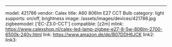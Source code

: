 ---
model: 421786
vendor: Calex
title: A60 806lm E27 CCT Bulb
category: light
supports: on/off, brightness
image: /assets/images/devices/421786.jpg
zigbeemodel: ['EC-Z3.0-CCT']
compatible: [z2m]
mlink: https://www.calexshop.nl/calex-led-lamp-zigbee-e27-8-5w-806lm-2700-6500k-240v.html
link: https://www.amazon.de/dp/B07DDH6JCK
link2: 
link3: 
